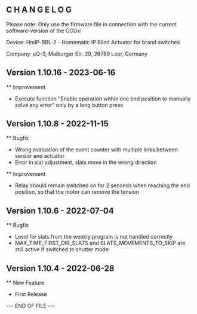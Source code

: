 ﻿C H A N G E L O G
-----------------

Please note: Only use the firmware file in connection with the current software-version of the CCUx!

Device:      HmIP-BBL-2 - Homematic IP Blind Actuator for brand switches

Company:     eQ-3, Maiburger Str. 29, 26789 Leer, Germany



Version 1.10.16 - 2023-06-16
--------------------------------------------------------------

** Improvement
   * Execute function "Enable operation within one end position to manually solve any error" only by a long button press



Version 1.10.8 - 2022-11-15
--------------------------------------------------------------

** Bugfix
   * Wrong evaluation of the event counter with multiple links between sensor and actuator
   * Error in slat adjustment, slats move in the wrong direction

** Improvement
   * Relay should remain switched on for 2 seconds when reaching the end position, so that the motor can remove the tension



Version 1.10.6 - 2022-07-04
--------------------------------------------------------------

** Bugfix
   * Level for slats from the weekly program is not handled correctly
   * MAX_TIME_FIRST_DIR_SLATS and SLATS_MOVEMENTS_TO_SKIP are still active if switched to shutter mode



Version 1.10.4 - 2022-06-28
--------------------------------------------------------------

** New Feature
   * First Release



--- END OF FILE ---
